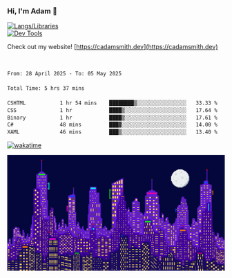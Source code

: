 ### Hi, I'm Adam 👋

[![Langs/Libraries](https://skillicons.dev/icons?i=cs,dotnet,js,css,html,sass,ts,jquery,bootstrap)](https://skillicons.dev)
<br/>
[![Dev Tools](https://skillicons.dev/icons?i=git,github,githubactions,visualstudio)](https://skillicons.dev)

Check out my website! [https://cadamsmith.dev](https://cadamsmith.dev)

<br/>

<!--START_SECTION:waka-->

```txt
From: 28 April 2025 - To: 05 May 2025

Total Time: 5 hrs 37 mins

CSHTML           1 hr 54 mins    ████████▒░░░░░░░░░░░░░░░░   33.33 %
CSS              1 hr            ████▒░░░░░░░░░░░░░░░░░░░░   17.64 %
Binary           1 hr            ████▒░░░░░░░░░░░░░░░░░░░░   17.61 %
C#               48 mins         ███▓░░░░░░░░░░░░░░░░░░░░░   14.00 %
XAML             46 mins         ███▒░░░░░░░░░░░░░░░░░░░░░   13.40 %
```

<!--END_SECTION:waka-->

[![wakatime](https://wakatime.com/badge/user/2234bda2-efd3-47c5-8724-79108edfe9aa.svg)](https://wakatime.com/@2234bda2-efd3-47c5-8724-79108edfe9aa)

![Pixelated city at night](./media/city.gif)
